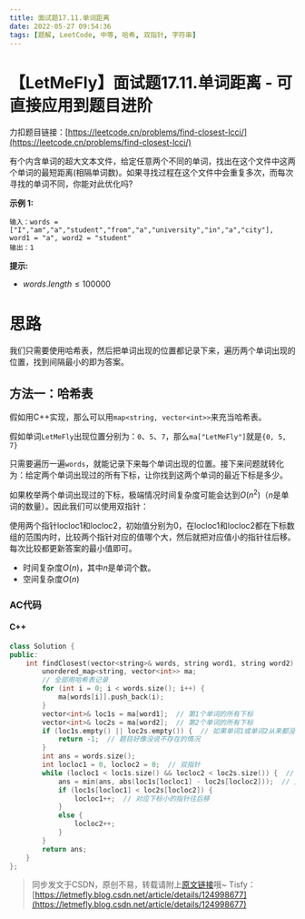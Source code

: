 ```yaml
---
title: 面试题17.11.单词距离
date: 2022-05-27 09:54:36
tags: [题解, LeetCode, 中等, 哈希, 双指针, 字符串]
---
```


# 【LetMeFly】面试题17.11.单词距离 - 可直接应用到题目进阶

力扣题目链接：[https://leetcode.cn/problems/find-closest-lcci/](https://leetcode.cn/problems/find-closest-lcci/)

有个内含单词的超大文本文件，给定任意两个不同的单词，找出在这个文件中这两个单词的最短距离(相隔单词数)。如果寻找过程在这个文件中会重复多次，而每次寻找的单词不同，你能对此优化吗?

**示例 1:**

```
输入：words = ["I","am","a","student","from","a","university","in","a","city"], word1 = "a", word2 = "student"
输出：1
```

**提示:**

+ $words.length \leq 100000$

# 思路

我们只需要使用哈希表，然后把单词出现的位置都记录下来，遍历两个单词出现的位置，找到间隔最小的即为答案。

## 方法一：哈希表

假如用C++实现，那么可以用```map<string, vector<int>>```来充当哈希表。

假如单词```LetMeFly```出现位置分别为：```0```、```5```、```7```，那么```ma["LetMeFly"]```就是```{0, 5, 7}```

只需要遍历一遍```words```，就能记录下来每个单词出现的位置。接下来问题就转化为：给定两个单词出现过的所有下标，让你找到这两个单词的最近下标是多少。

如果枚举两个单词出现过的下标，极端情况时间复杂度可能会达到$O(n^2)$（$n$是单词的数量）。因此我们可以使用双指针：

使用两个指针locloc1和locloc2，初始值分别为0，在locloc1和locloc2都在下标数组的范围内时，比较两个指针对应的值哪个大，然后就把对应值小的指针往后移。每次比较都更新答案的最小值即可。

+ 时间复杂度$O(n)$，其中$n$是单词个数。
+ 空间复杂度$O(n)$

### AC代码

#### C++

```cpp
class Solution {
public:
    int findClosest(vector<string>& words, string word1, string word2) {
        unordered_map<string, vector<int>> ma;
        // 全部用哈希表记录
        for (int i = 0; i < words.size(); i++) {
            ma[words[i]].push_back(i);
        }
        vector<int>& loc1s = ma[word1];  // 第1个单词的所有下标
        vector<int>& loc2s = ma[word2];  // 第2个单词的所有下标
        if (loc1s.empty() || loc2s.empty()) {  // 如果单词1或单词2从来都没有出现过
            return -1;  // 题目好像没说不存在的情况
        }
        int ans = words.size();
        int locloc1 = 0, locloc2 = 0;  // 双指针
        while (locloc1 < loc1s.size() && locloc2 < loc2s.size()) {  // 两个指针都在数据范围内时
            ans = min(ans, abs(loc1s[locloc1] - loc2s[locloc2]));  // 更新答案最小值
            if (loc1s[locloc1] < loc2s[locloc2]) {
                locloc1++;  // 对应下标小的指针往后移
            }
            else {
                locloc2++;
            }
        }
        return ans;
    }
};
```

> 同步发文于CSDN，原创不易，转载请附上[原文链接](https://leetcode.letmefly.xyz/2022/05/27/LeetCode%20%E9%9D%A2%E8%AF%95%E9%A2%98%2017.11.%20%E5%8D%95%E8%AF%8D%E8%B7%9D%E7%A6%BB/)哦~
> Tisfy：[https://letmefly.blog.csdn.net/article/details/124998677](https://letmefly.blog.csdn.net/article/details/124998677)
